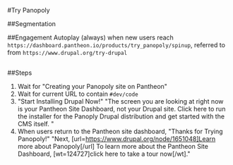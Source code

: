 #Try Panopoly

##Segmentation


##Engagement
Autoplay (always) when new users reach `https://dashboard.pantheon.io/products/try_panopoly/spinup`, referred to from `https://www.drupal.org/try-drupal` 
##
##Steps

1. Wait for "Creating your Panopoly site on Pantheon"
2. Wait for current URL to contain `#dev/code`
3. "Start Installing Drupal Now!" "The screen you are looking at right now is your Pantheon Site Dashboard, not your Drupal site. Click here to run the installer for the Panoply Drupal distribution and get started with the CMS itself. "
4. When users return to the Pantheon site dashboard, "Thanks for Trying Panopoly!" "Next, [url=https://www.drupal.org/node/1651048]Learn more about Panopoly[/url]
To learn more about the Pantheon Site Dashboard, 
[wt=124727]click here to take a tour now[/wt]."
